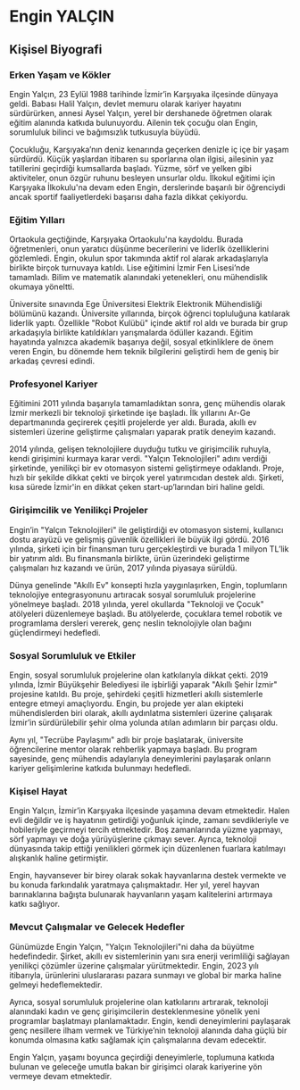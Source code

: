 # Engin YALÇIN

## Kişisel Biyografi

### Erken Yaşam ve Kökler

Engin Yalçın, 23 Eylül 1988 tarihinde İzmir’in Karşıyaka ilçesinde dünyaya geldi. Babası Halil Yalçın, devlet memuru olarak kariyer hayatını sürdürürken, annesi Aysel Yalçın, yerel bir dershanede öğretmen olarak eğitim alanında katkıda bulunuyordu. Ailenin tek çocuğu olan Engin, sorumluluk bilinci ve bağımsızlık tutkusuyla büyüdü.

Çocukluğu, Karşıyaka’nın deniz kenarında geçerken denizle iç içe bir yaşam sürdürdü. Küçük yaşlardan itibaren su sporlarına olan ilgisi, ailesinin yaz tatillerini geçirdiği kumsallarda başladı. Yüzme, sörf ve yelken gibi aktiviteler, onun özgür ruhunu besleyen unsurlar oldu. İlkokul eğitimi için Karşıyaka İlkokulu'na devam eden Engin, derslerinde başarılı bir öğrenciydi ancak sportif faaliyetlerdeki başarısı daha fazla dikkat çekiyordu.

### Eğitim Yılları

Ortaokula geçtiğinde, Karşıyaka Ortaokulu'na kaydoldu. Burada öğretmenleri, onun yaratıcı düşünme becerilerini ve liderlik özelliklerini gözlemledi. Engin, okulun spor takımında aktif rol alarak arkadaşlarıyla birlikte birçok turnuvaya katıldı. Lise eğitimini İzmir Fen Lisesi’nde tamamladı. Bilim ve matematik alanındaki yetenekleri, onu mühendislik okumaya yöneltti.

Üniversite sınavında Ege Üniversitesi Elektrik Elektronik Mühendisliği bölümünü kazandı. Üniversite yıllarında, birçok öğrenci topluluğuna katılarak liderlik yaptı. Özellikle "Robot Kulübü" içinde aktif rol aldı ve burada bir grup arkadaşıyla birlikte katıldıkları yarışmalarda ödüller kazandı. Eğitim hayatında yalnızca akademik başarıya değil, sosyal etkinliklere de önem veren Engin, bu dönemde hem teknik bilgilerini geliştirdi hem de geniş bir arkadaş çevresi edindi.

### Profesyonel Kariyer

Eğitimini 2011 yılında başarıyla tamamladıktan sonra, genç mühendis olarak İzmir merkezli bir teknoloji şirketinde işe başladı. İlk yıllarını Ar-Ge departmanında geçirerek çeşitli projelerde yer aldı. Burada, akıllı ev sistemleri üzerine geliştirme çalışmaları yaparak pratik deneyim kazandı.

2014 yılında, gelişen teknolojilere duyduğu tutku ve girişimcilik ruhuyla, kendi girişimini kurmaya karar verdi. "Yalçın Teknolojileri" adını verdiği şirketinde, yenilikçi bir ev otomasyon sistemi geliştirmeye odaklandı. Proje, hızlı bir şekilde dikkat çekti ve birçok yerel yatırımcıdan destek aldı. Şirketi, kısa sürede İzmir'in en dikkat çeken start-up’larından biri haline geldi.

### Girişimcilik ve Yenilikçi Projeler

Engin’in "Yalçın Teknolojileri" ile geliştirdiği ev otomasyon sistemi, kullanıcı dostu arayüzü ve gelişmiş güvenlik özellikleri ile büyük ilgi gördü. 2016 yılında, şirketi için bir finansman turu gerçekleştirdi ve burada 1 milyon TL’lik bir yatırım aldı. Bu finansmanla birlikte, ürün üzerindeki geliştirme çalışmaları hız kazandı ve ürün, 2017 yılında piyasaya sürüldü.

Dünya genelinde "Akıllı Ev" konsepti hızla yaygınlaşırken, Engin, toplumların teknolojiye entegrasyonunu artıracak sosyal sorumluluk projelerine yönelmeye başladı. 2018 yılında, yerel okullarda "Teknoloji ve Çocuk" atölyeleri düzenlemeye başladı. Bu atölyelerde, çocuklara temel robotik ve programlama dersleri vererek, genç neslin teknolojiyle olan bağını güçlendirmeyi hedefledi.

### Sosyal Sorumluluk ve Etkiler

Engin, sosyal sorumluluk projelerine olan katkılarıyla dikkat çekti. 2019 yılında, İzmir Büyükşehir Belediyesi ile işbirliği yaparak "Akıllı Şehir İzmir" projesine katıldı. Bu proje, şehirdeki çeşitli hizmetleri akıllı sistemlerle entegre etmeyi amaçlıyordu. Engin, bu projede yer alan ekipteki mühendislerden biri olarak, akıllı aydınlatma sistemleri üzerine çalışarak İzmir’in sürdürülebilir şehir olma yolunda atılan adımların bir parçası oldu.

Aynı yıl, "Tecrübe Paylaşımı" adlı bir proje başlatarak, üniversite öğrencilerine mentor olarak rehberlik yapmaya başladı. Bu program sayesinde, genç mühendis adaylarıyla deneyimlerini paylaşarak onların kariyer gelişimlerine katkıda bulunmayı hedefledi.

### Kişisel Hayat

Engin Yalçın, İzmir’in Karşıyaka ilçesinde yaşamına devam etmektedir. Halen evli değildir ve iş hayatının getirdiği yoğunluk içinde, zamanı sevdikleriyle ve hobileriyle geçirmeyi tercih etmektedir. Boş zamanlarında yüzme yapmayı, sörf yapmayı ve doğa yürüyüşlerine çıkmayı sever. Ayrıca, teknoloji dünyasında takip ettiği yenilikleri görmek için düzenlenen fuarlara katılmayı alışkanlık haline getirmiştir.

Engin, hayvansever bir birey olarak sokak hayvanlarına destek vermekte ve bu konuda farkındalık yaratmaya çalışmaktadır. Her yıl, yerel hayvan barınaklarına bağışta bulunarak hayvanların yaşam kalitelerini artırmaya katkı sağlıyor.

### Mevcut Çalışmalar ve Gelecek Hedefler

Günümüzde Engin Yalçın, "Yalçın Teknolojileri"ni daha da büyütme hedefindedir. Şirket, akıllı ev sistemlerinin yanı sıra enerji verimliliği sağlayan yenilikçi çözümler üzerine çalışmalar yürütmektedir. Engin, 2023 yılı itibarıyla, ürünlerini uluslararası pazara sunmayı ve global bir marka haline gelmeyi hedeflemektedir.

Ayrıca, sosyal sorumluluk projelerine olan katkılarını artırarak, teknoloji alanındaki kadın ve genç girişimcilerin desteklenmesine yönelik yeni programlar başlatmayı planlamaktadır. Engin, kendi deneyimlerini paylaşarak genç nesillere ilham vermek ve Türkiye’nin teknoloji alanında daha güçlü bir konumda olmasına katkı sağlamak için çalışmalarına devam edecektir.

Engin Yalçın, yaşamı boyunca geçirdiği deneyimlerle, toplumuna katkıda bulunan ve geleceğe umutla bakan bir girişimci olarak kariyerine yön vermeye devam etmektedir.